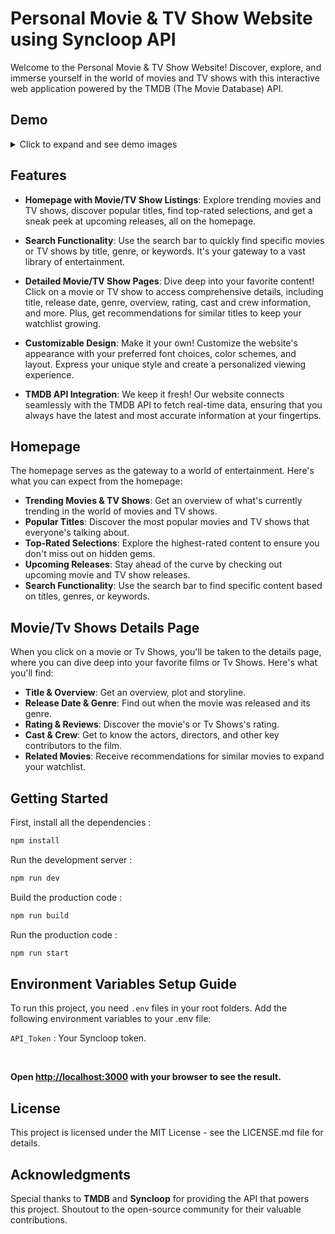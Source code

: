 # Personal Movie & TV Show Website using Syncloop API

Welcome to the Personal Movie & TV Show Website! Discover, explore, and immerse yourself in the world of movies and TV shows with this interactive web application powered by the TMDB (The Movie Database) API.

## Demo
<details>
  <summary>Click to expand and see demo images</summary>


  ### Homepage
  <details>
  <summary>Click to expand and see Homepage</summary>
    
  ![Homepage Screenshot](https://github.com/Gautam25Raj/mymoview/assets/63155224/ced3147a-8d5d-422d-bbcb-c49205671fbf)
  </details>

  ### Details Page
  <details>
  <summary>Click to expand and see Details page</summary>
    
  ![Details Page](https://github.com/Gautam25Raj/mymoview/assets/63155224/b0815c34-5dfe-4a91-9ccf-d5be2420e32d)
  </details>

  ### Search Page
  <details>
  <summary>Click to expand and see search page</summary>
    
  ![Search Page](https://github.com/Gautam25Raj/mymoview/assets/63155224/3d6a8920-73dc-4a24-848f-57d040a5e853)
  </details>

  ### Login/Signup Page
  <details>
  <summary>Click to expand and see signup page</summary>
    
  ![Signup page](https://github.com/Gautam25Raj/mymoview/assets/63155224/3e400011-0cd1-4ef8-8164-44e18c17672f)
  </details>

</details>

## Features

- **Homepage with Movie/TV Show Listings**: Explore trending movies and TV shows, discover popular titles, find top-rated selections, and get a sneak peek at upcoming releases, all on the homepage.

- **Search Functionality**: Use the search bar to quickly find specific movies or TV shows by title, genre, or keywords. It's your gateway to a vast library of entertainment.

- **Detailed Movie/TV Show Pages**: Dive deep into your favorite content! Click on a movie or TV show to access comprehensive details, including title, release date, genre, overview, rating, cast and crew information, and more. Plus, get recommendations for similar titles to keep your watchlist growing.

- **Customizable Design**: Make it your own! Customize the website's appearance with your preferred font choices, color schemes, and layout. Express your unique style and create a personalized viewing experience.

- **TMDB API Integration**: We keep it fresh! Our website connects seamlessly with the TMDB API to fetch real-time data, ensuring that you always have the latest and most accurate information at your fingertips.

## Homepage
The homepage serves as the gateway to a world of entertainment. Here's what you can expect from the homepage:

- **Trending Movies & TV Shows**: Get an overview of what's currently trending in the world of movies and TV shows.
- **Popular Titles**: Discover the most popular movies and TV shows that everyone's talking about.
- **Top-Rated Selections**: Explore the highest-rated content to ensure you don't miss out on hidden gems.
- **Upcoming Releases**: Stay ahead of the curve by checking out upcoming movie and TV show releases.
- **Search Functionality**: Use the search bar to find specific content based on titles, genres, or keywords.

## Movie/Tv Shows Details Page

When you click on a movie or Tv Shows, you'll be taken to the details page, where you can dive deep into your favorite films or Tv Shows. Here's what you'll find:

- **Title & Overview**: Get an overview, plot and storyline.
- **Release Date & Genre**: Find out when the movie was released and its genre.
- **Rating & Reviews**: Discover the movie's or Tv Shows's rating.
- **Cast & Crew**: Get to know the actors, directors, and other key contributors to the film.
- **Related Movies**: Receive recommendations for similar movies to expand your watchlist.

## Getting Started

First, install all the dependencies :

```bash
npm install
```

Run the development server :

```bash
npm run dev
```

Build the production code :

```bash
npm run build
```

Run the production code :

```bash
npm run start
```

## Environment Variables Setup Guide
To run this project, you need `.env` files in your root folders. Add the following environment variables to your .env file: 

`API_Token` : Your Syncloop token.

<br>

**Open [http://localhost:3000](http://localhost:3000) with your browser to see the result.**

## License
This project is licensed under the MIT License - see the LICENSE.md file for details.

## Acknowledgments
Special thanks to **TMDB** and **Syncloop** for providing the API that powers this project.
Shoutout to the open-source community for their valuable contributions.
